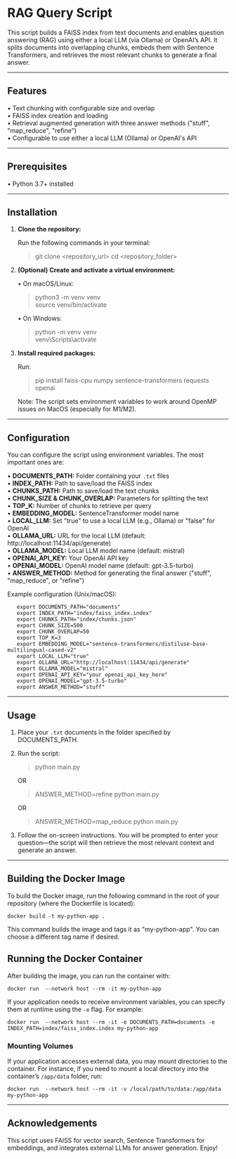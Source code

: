 # RAG Query Script

This script builds a FAISS index from text documents and enables question answering (RAG) using either a local LLM (via Ollama) or OpenAI’s API. It splits documents into overlapping chunks, embeds them with Sentence Transformers, and retrieves the most relevant chunks to generate a final answer.

---

## Features

• Text chunking with configurable size and overlap  
• FAISS index creation and loading  
• Retrieval augmented generation with three answer methods ("stuff", "map_reduce", "refine")  
• Configurable to use either a local LLM (Ollama) or OpenAI's API  

---

## Prerequisites

• Python 3.7+ installed

---

## Installation

1. **Clone the repository:**

   Run the following commands in your terminal:
   > git clone <repository_url>
   > cd <repository_folder>

2. **(Optional) Create and activate a virtual environment:**

   • On macOS/Linux:
   > python3 -m venv venv  
   > source venv/bin/activate

   • On Windows:
   > python -m venv venv  
   > venv\Scripts\activate

3. **Install required packages:**

   Run:
   > pip install faiss-cpu numpy sentence-transformers requests openai

   Note: The script sets environment variables to work around OpenMP issues on MacOS (especially for M1/M2).

---

## Configuration

You can configure the script using environment variables. The most important ones are:

• **DOCUMENTS_PATH:** Folder containing your `.txt` files  
• **INDEX_PATH:** Path to save/load the FAISS index  
• **CHUNKS_PATH:** Path to save/load the text chunks  
• **CHUNK_SIZE & CHUNK_OVERLAP:** Parameters for splitting the text  
• **TOP_K:** Number of chunks to retrieve per query  
• **EMBEDDING_MODEL:** SentenceTransformer model name  
• **LOCAL_LLM:** Set "true" to use a local LLM (e.g., Ollama) or "false" for OpenAI  
• **OLLAMA_URL:** URL for the local LLM (default: http://localhost:11434/api/generate)  
• **OLLAMA_MODEL:** Local LLM model name (default: mistral)  
• **OPENAI_API_KEY:** Your OpenAI API key  
• **OPENAI_MODEL:** OpenAI model name (default: gpt-3.5-turbo)  
• **ANSWER_METHOD:** Method for generating the final answer ("stuff", "map_reduce", or "refine")

Example configuration (Unix/macOS):
```
   export DOCUMENTS_PATH="documents"
   export INDEX_PATH="index/faiss_index.index"
   export CHUNKS_PATH="index/chunks.json"
   export CHUNK_SIZE=500
   export CHUNK_OVERLAP=50
   export TOP_K=3
   export EMBEDDING_MODEL="sentence-transformers/distiluse-base-multilingual-cased-v2"
   export LOCAL_LLM="true"
   export OLLAMA_URL="http://localhost:11434/api/generate"
   export OLLAMA_MODEL="mistral"
   export OPENAI_API_KEY="your_openai_api_key_here"
   export OPENAI_MODEL="gpt-3.5-turbo"
   export ANSWER_METHOD="stuff"
```
---

## Usage

1. Place your `.txt` documents in the folder specified by DOCUMENTS_PATH.
2. Run the script:
   > python main.py
   
   OR
   > ANSWER_METHOD=refine python main.py

   OR
   > ANSWER_METHOD=map_reduce python main.py

3. Follow the on-screen instructions. You will be prompted to enter your question—the script will then retrieve the most relevant context and generate an answer.


---
## Building the Docker Image

To build the Docker image, run the following command in the root of your repository (where the Dockerfile is located):

  `docker build -t my-python-app .`

This command builds the image and tags it as "my-python-app". You can choose a different tag name if desired.

## Running the Docker Container

After building the image, you can run the container with:

  `docker run  --network host --rm -it my-python-app`

If your application needs to receive environment variables, you can specify them at runtime using the `-e` flag. For example:

  `docker run  --network host --rm -it -e DOCUMENTS_PATH=documents -e INDEX_PATH=index/faiss_index.index my-python-app`

### Mounting Volumes

If your application accesses external data, you may mount directories to the container. For instance, if you need to mount a local directory into the container’s `/app/data` folder, run:

  `docker run  --network host --rm -it -v /local/path/to/data:/app/data my-python-app`

---

## Acknowledgements

This script uses FAISS for vector search, Sentence Transformers for embeddings, and integrates external LLMs for answer generation. Enjoy!
